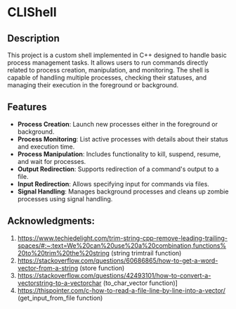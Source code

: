 # CLIShell

## Description
This project is a custom shell implemented in C++ designed to handle basic process management tasks. It allows users to run commands directly related to process creation, manipulation, and monitoring. The shell is capable of handling multiple processes, checking their statuses, and managing their execution in the foreground or background.

## Features
- **Process Creation**: Launch new processes either in the foreground or background.
- **Process Monitoring**: List active processes with details about their status and execution time.
- **Process Manipulation**: Includes functionality to kill, suspend, resume, and wait for processes.
- **Output Redirection**: Supports redirection of a command's output to a file.
- **Input Redirection**: Allows specifying input for commands via files.
- **Signal Handling**: Manages background processes and cleans up zombie processes using signal handling.

## Acknowledgments:

1. https://www.techiedelight.com/trim-string-cpp-remove-leading-trailing-spaces/#:~:text=We%20can%20use%20a%20combination,functions%20to%20trim%20the%20string (string trimtrail function)
2. https://stackoverflow.com/questions/60686865/how-to-get-a-word-vector-from-a-string (store function)
3. https://stackoverflow.com/questions/42493101/how-to-convert-a-vectorstring-to-a-vectorchar (to_char_vector function)]
4. https://thispointer.com/c-how-to-read-a-file-line-by-line-into-a-vector/ (get_input_from_file function)

